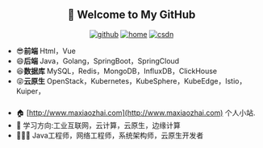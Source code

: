 <h2 align="center">👋 Welcome to My GitHub</h2>
<p align="center">
  <a href="https://github.com/smart33690/"><img src="https://img.shields.io/badge/GitHub-24292e" alt="github"></a>
  <a href="https://maxiaozhai.com/"><img src="https://img.shields.io/badge/home-1-orange" alt="home"></a>
  <a href="https://mayongxing.blog.csdn.net/"><img src="https://img.shields.io/badge/CSDN-cf000e" alt="csdn"></a>
</p>

<!--<img align='right' src="https://cdn.jsdelivr.net/gh/eternidad33/picbed/img/883711.jpg" width="230">-->

- 😎**前端** Html，Vue
- 😄**后端** Java，Golang，SpringBoot，SpringCloud
- 😆**数据库** MySQL，Redis，MongoDB，InfluxDB，ClickHouse
- 😝**云原生** OpenStack，Kubernetes，KubeSphere，KubeEdge，Istio，Kuiper，

### 
- 🏠 [http://www.maxiaozhai.com](http://www.maxiaozhai.com) 个人小站.
- 📖 学习方向:工业互联网，云计算，云原生，边缘计算
- 👨🏽‍💻 Java工程师，网络工程师，系统架构师，云原生开发者
